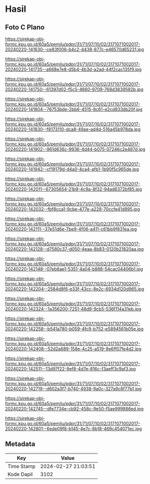 # Hasil

## Foto C Plano

https://sirekap-obj-formc.kpu.go.id/60a5/pemilu/pdpr/31/71/07/10/02/3171071002017-20240220-141630--ce83f006-b4c2-4438-877c-e46570d65231.jpg

https://sirekap-obj-formc.kpu.go.id/60a5/pemilu/pdpr/31/71/07/10/02/3171071002017-20240220-141735--a668e7e8-d5b4-4b3d-a2ad-44f2cac135f9.jpg

https://sirekap-obj-formc.kpu.go.id/60a5/pemilu/pdpr/31/71/07/10/02/3171071002017-20240220-141750--61397d02-f5c5-4660-9709-768d3839592b.jpg

https://sirekap-obj-formc.kpu.go.id/60a5/pemilu/pdpr/31/71/07/10/02/3171071002017-20240220-141804--76753bde-2bb6-4515-8c61-e2cd833db20f.jpg

https://sirekap-obj-formc.kpu.go.id/60a5/pemilu/pdpr/31/71/07/10/02/3171071002017-20240220-141830--f8173110-dca8-49ae-ad4d-516a45b978da.jpg

https://sirekap-obj-formc.kpu.go.id/60a5/pemilu/pdpr/31/71/07/10/02/3171071002017-20240220-141902--961d636c-9936-4d44-b075-07246c2e487d.jpg

https://sirekap-obj-formc.kpu.go.id/60a5/pemilu/pdpr/31/71/07/10/02/3171071002017-20240220-141942--cf19179d-d4a0-4ca4-afb1-1b90f5c965de.jpg

https://sirekap-obj-formc.kpu.go.id/60a5/pemilu/pdpr/31/71/07/10/02/3171071002017-20240220-142011--67305654-21b9-4c9a-8f32-94ad6372bf85.jpg

https://sirekap-obj-formc.kpu.go.id/60a5/pemilu/pdpr/31/71/07/10/02/3171071002017-20240220-142032--fbf8cca1-9cbe-477e-a228-70ccfe41d895.jpg

https://sirekap-obj-formc.kpu.go.id/60a5/pemilu/pdpr/31/71/07/10/02/3171071002017-20240220-142111--37e51d6e-7be9-4f06-a411-c61bb9f831ea.jpg

https://sirekap-obj-formc.kpu.go.id/60a5/pemilu/pdpr/31/71/07/10/02/3171071002017-20240220-142128--d7580c37-d050-4eaa-8b83-0120b21820aa.jpg

https://sirekap-obj-formc.kpu.go.id/60a5/pemilu/pdpr/31/71/07/10/02/3171071002017-20240220-142148--07eb6ae1-5351-4a04-b888-54cac04406b1.jpg

https://sirekap-obj-formc.kpu.go.id/60a5/pemilu/pdpr/31/71/07/10/02/3171071002017-20240220-142204--2584d8f6-e33f-43cc-8e2c-6934d120d965.jpg

https://sirekap-obj-formc.kpu.go.id/60a5/pemilu/pdpr/31/71/07/10/02/3171071002017-20240220-142324--1a356200-7251-48d9-9cb5-536f114a31eb.jpg

https://sirekap-obj-formc.kpu.go.id/60a5/pemilu/pdpr/31/71/07/10/02/3171071002017-20240220-142258--b541a780-b059-4fc9-b752-e5894561b05e.jpg

https://sirekap-obj-formc.kpu.go.id/60a5/pemilu/pdpr/31/71/07/10/02/3171071002017-20240220-142408--52d2a689-158e-4c25-a519-9e6ff07fe4d2.jpg

https://sirekap-obj-formc.kpu.go.id/60a5/pemilu/pdpr/31/71/07/10/02/3171071002017-20240220-142511--13d97f22-9ef8-4d7e-816c-f3aeff3c9af3.jpg

https://sirekap-obj-formc.kpu.go.id/60a5/pemilu/pdpr/31/71/07/10/02/3171071002017-20240220-142719--d602a3f7-b740-4938-9a0c-327a9c6f77b1.jpg

https://sirekap-obj-formc.kpu.go.id/60a5/pemilu/pdpr/31/71/07/10/02/3171071002017-20240220-142745--dfe7734e-cb92-458c-9e50-f5ae999886ed.jpg

https://sirekap-obj-formc.kpu.go.id/60a5/pemilu/pdpr/31/71/07/10/02/3171071002017-20240220-142801--6ede09f8-b145-4e7c-8b18-469c454071ec.jpg


## Metadata

| Key        | Value               |
| ---------- | ------------------- |
| Time Stamp | 2024-02-27 21:03:51 |
| Kode Dapil | 3102                |



